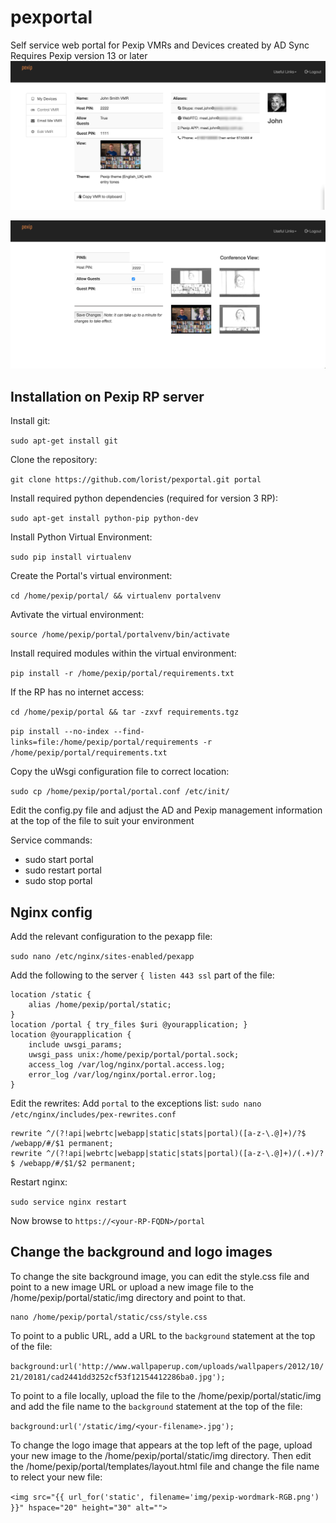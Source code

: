 # pexportal
Self service web portal for Pexip VMRs and Devices created by AD Sync
Requires Pexip version 13 or later
![alt tag](https://raw.githubusercontent.com/lorist/pexportal/master/portal-user.png)

![alt tag](https://raw.githubusercontent.com/lorist/pexportal/master/portal-edit.png)


## Installation on Pexip RP server

Install git:

`sudo apt-get install git`

Clone the repository:

`git clone https://github.com/lorist/pexportal.git portal`

Install required python dependencies (required for version 3 RP):

`sudo apt-get install python-pip python-dev`

Install Python Virtual Environment:

`sudo pip install virtualenv`

Create the Portal's virtual environment:

`cd /home/pexip/portal/ && virtualenv portalvenv`

Avtivate the virtual environment:

`source /home/pexip/portal/portalvenv/bin/activate`

Install required modules within the virtual environment:

`pip install -r /home/pexip/portal/requirements.txt`

If the RP has no internet access:

`cd /home/pexip/portal && tar -zxvf requirements.tgz`

`pip install --no-index --find-links=file:/home/pexip/portal/requirements -r /home/pexip/portal/requirements.txt`

Copy the uWsgi configuration file to correct location:

`sudo cp /home/pexip/portal/portal.conf /etc/init/`

Edit the config.py file and adjust the AD and Pexip management information at the top of the file to suit your environment


Service commands:
* sudo start portal
* sudo restart portal
* sudo stop portal

## Nginx config

Add the relevant configuration to the pexapp file:

`sudo nano /etc/nginx/sites-enabled/pexapp`

Add the following to the server `{ listen 443 ssl` part of the file:

    location /static {
        alias /home/pexip/portal/static;
    }
    location /portal { try_files $uri @yourapplication; }
    location @yourapplication {
        include uwsgi_params;
        uwsgi_pass unix:/home/pexip/portal/portal.sock;
        access_log /var/log/nginx/portal.access.log;
        error_log /var/log/nginx/portal.error.log;
    }

Edit the rewrites:
Add `portal` to the exceptions list:
`sudo nano /etc/nginx/includes/pex-rewrites.conf`

```
rewrite ^/(?!api|webrtc|webapp|static|stats|portal)([a-z-\.@]+)/?$ /webapp/#/$1 permanent;
rewrite ^/(?!api|webrtc|webapp|static|stats|portal)([a-z-\.@]+)/(.+)/?$ /webapp/#/$1/$2 permanent;
```

Restart nginx:

`sudo service nginx restart`

Now browse to `https://<your-RP-FQDN>/portal`

## Change the background and logo images

To change the site background image, you can edit the style.css file and point to a new image URL or upload a new image file to the /home/pexip/portal/static/img directory and point to that.

```
nano /home/pexip/portal/static/css/style.css
```
To point to a public URL, add a URL to the `background` statement at the top of the file:

`background:url('http://www.wallpaperup.com/uploads/wallpapers/2012/10/21/20181/cad2441dd3252cf53f12154412286ba0.jpg');`

To point to a file locally, upload the file to the /home/pexip/portal/static/img and add the file name to the `background` statement at the top of the file:

`background:url('/static/img/<your-filename>.jpg');`

To change the logo image that appears at the top left of the page, upload your new image to the /home/pexip/portal/static/img directory. Then edit the /home/pexip/portal/templates/layout.html file and change the file name to relect your new file:

`<img src="{{ url_for('static', filename='img/pexip-wordmark-RGB.png') }}" hspace="20" height="30" alt="">`
